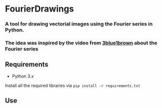 # FourierDrawings

### A tool for drawing vectorial images using the Fourier series in Python.
### The idea was inspired by the video from [3blue1brown](https://www.youtube.com/watch?v=r6sGWTCMz2k) about the Fourier series

## Requirements
- Python 3.x

Install all the required libraries via `pip install -r requirements.txt`

## Use
